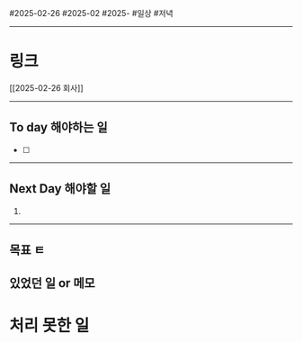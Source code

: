 #2025-02-26 #2025-02 #2025-
#일상 #저녁 

-------
# 링크
[[2025-02-26 회사]]

---
## To day 해야하는 일
- [ ] 

---
## Next Day 해야할 일
1. 

---

## 목표 ㅌ


## 있었던 일  or 메모


# 처리 못한 일